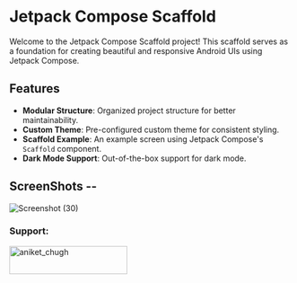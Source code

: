 # Jetpack Compose Scaffold

Welcome to the Jetpack Compose Scaffold project! This scaffold serves as a foundation for creating beautiful and responsive Android UIs using Jetpack Compose.

## Features

- **Modular Structure**: Organized project structure for better maintainability.
- **Custom Theme**: Pre-configured custom theme for consistent styling.
- **Scaffold Example**: An example screen using Jetpack Compose's `Scaffold` component.
- **Dark Mode Support**: Out-of-the-box support for dark mode.

## ScreenShots -- 

![Screenshot (30)](https://github.com/Aniket-Chugh/Pro-Scaffold-Jetpack-Compose-FreeUse/assets/149312276/3b41e40b-956e-4bec-a11a-57a17f551549)


<h3 align="left">Support:</h3>
<p><a href="https://www.buymeacoffee.com/aniket_chugh"> <img align="left" src="https://cdn.buymeacoffee.com/buttons/v2/default-yellow.png" height="50" width="210" alt="aniket_chugh" /></a></p><br><br>
